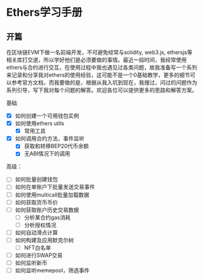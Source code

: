 # Ethers学习手册

## 开篇

在区块链EVM下做一名前端开发，不可避免经常与solidity, web3.js, ethersjs等相关库打交道，所以学好他们是必须要做的事情。最近一段时间，我经常使用ethers与合约进行交互，在使用过程中我也遇见过各类问题，故我准备写一个系列来记录和分享我对ethers的使用经验，这可能不是一个0基础教学，更多的细节可以参考官方文档，而我要做的是，根据从我入坑到现在，我搜过，问过的问题作为系列引导，写下我对每个问题的解答。欢迎各位可以提供更多的思路和解答方案。

基础

- [x] 如何创建一个可用钱包实例
- [x] 如何使用ethers utils
  - [x] 常用工具
- [x] 如何调用合约方法，事件监听
  - [x] 获取和转移BEP20代币余额
  - [x] 无ABI情况下的调用

高级：

- [ ] 如何批量创建钱包
- [ ] 如何在单账户下批量发送交易事件
- [ ] 如何使用multicall批量加载数据
- [ ] 如何获取货币币价
- [ ] 如何获取账户历史交易数据
  - [ ] 分析某合约gas消耗
  - [ ] 分析授权情况
- [ ] 如何自动滑点计算
- [ ] 如何构建及应用默克尔树
  - [ ] NFT白名单
- [ ] 如何进行SWAP交易
- [ ] 如何监听新币
- [ ] 如何监听memepool，筛选事件

